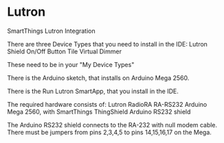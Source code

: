 # Lutron
SmartThings Lutron Integration

There are three Device Types that you need to install in the IDE:
  Lutron Shield
  On/Off Button Tile
  Virtual Dimmer
  
These need to be in your "My Device Types"

There is the Arduino sketch, that installs on Arduino Mega 2560.

There is the Run Lutron SmartApp, that you install in the IDE.

The required hardware consists of:
  Lutron RadioRA RA-RS232 
  Arduino Mega 2560, with
  SmartThings ThingShield
  Arduino RS232 shield
  
  The Arduino RS232 shield connects to the RA-232 with null modem cable.
  There must be jumpers from pins 2,3,4,5 to pins 14,15,16,17 on the Mega.

